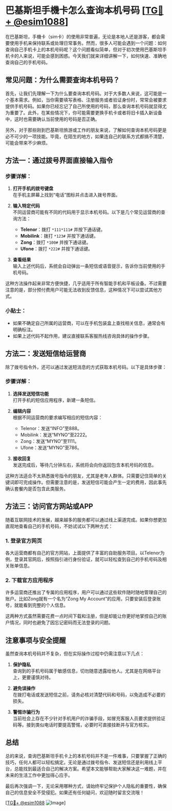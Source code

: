 # 巴基斯坦手機卡怎么查询本机号码 [[TG💪+ @esim1088](https://t.me/s/esim1088)]

在巴基斯坦，手機卡（sim卡）的使用非常普遍，无论是本地人还是游客，都会需要使用手机来保持联系或处理日常事务。然而，很多人可能会遇到一个问题：如何查询自己手机卡上的本机号码呢？这个问题看似简单，但对于初次使用巴基斯坦手机卡的人来说，可能会感到困惑。今天我们就来详细讲解一下，如何快速、准确地查询自己的手机号码。

## 常见问题：为什么需要查询本机号码？

首先，让我们先理解一下为什么要查询本机号码。对于大多数人来说，这可能是一个基本需求。例如，当你需要填写表格、注册服务或者验证身份时，常常会被要求提供手机号码。如果你已经忘记了自己所使用的号码，那么查询本机号码就显得尤为重要了。此外，在某些情况下，你可能需要更换手机卡或者将旧卡插入新设备中，这时也需要确认当前使用的号码是否正确。

另外，对于那些刚到巴基斯坦旅游或工作的朋友来说，了解如何查询本机号码更是必不可少的一项技能。毕竟，在陌生的地方，如果连自己的联系方式都搞不清楚，可能会带来不少麻烦。

## 方法一：通过拨号界面直接输入指令

### 步骤详解：
1. **打开手机的拨号键盘**  
   在手机主屏幕上找到“电话”图标并点击进入拨号界面。
   
2. **输入特定代码**  
   不同运营商可能有不同的代码用于显示本机号码。以下是几个常见运营商的查询方法：
   - **Telenor**：拨打 `*111*111#` 并按下通话键。
   - **Mobilink**：拨打 `*123#` 并按下通话键。
   - **Zong**：拨打 `*100#` 并按下通话键。
   - **Ufone**：拨打 `*222#` 并按下通话键。

3. **查看结果**  
   输入上述代码后，系统会自动弹出一条短信或语音提示，告诉你当前使用的手机号码。

这种方法操作起来非常方便快捷，几乎适用于所有智能手机和平板设备。不过需要注意的是，部分预付费用户可能无法收到反馈信息，这种情况下可以尝试其他方式。

### 小贴士：
- 如果不确定自己所属的运营商，可以在手机包装盒上查找相关信息，通常会有明确标注。
- 如果上述代码不起作用，建议直接联系客服热线咨询具体的操作步骤。

## 方法二：发送短信给运营商

除了拨号指令外，还可以通过发送短消息的方式获取本机号码。以下是具体步骤：

### 步骤详解：
1. **选择发送短信功能**  
   打开手机的短信应用程序，新建一条短信。

2. **编辑内容**  
   根据不同运营商的要求编写相应的短信内容：
   - Telenor：发送“INFO”至888。
   - Mobilink：发送“MYNO”至2222。
   - Zong：发送“MYNO”至1111。
   - Ufone：发送“MYNO”至786。

3. **接收回复**  
   发送完成后，等待几分钟左右，系统将会向你返回包含本机号码的信息。

这种方法适合不太熟悉拨号指令的朋友，尤其是老年人群体。只需要记住简单的关键词即可完成操作。但需要注意的是，发送短信可能会产生一定的费用，因此事先确认套餐内是否包含此类服务。

## 方法三：访问官方网站或APP

随着互联网技术的发展，越来越多的服务都可以通过线上渠道完成。如果你想更加直观地查看自己的手机号码，不妨试试以下两种方式：

### 1. 登录官方网页
各大运营商都有自己的官方网站，上面提供了丰富的自助服务项目。以Telenor为例，登录其官网后，按照指引进行身份验证，就可以轻松查到自己的手机号码及相关账单信息。

### 2. 下载官方应用程序
许多运营商还推出了专属的应用程序，用户可以通过这些软件随时随地管理自己的账户。比如Zong就有一个名为“Zong My Account”的应用，只要安装后登录账号，就能看到完整的个人信息。

这两种方式虽然需要花费一点时间下载和注册，但是却能让你更好地掌控自己的账户情况，同时也避免了因忘记密码而无法登录的问题。

## 注意事项与安全提醒

虽然查询本机号码并不复杂，但在实际操作过程中仍需注意以下几点：

1. **保护隐私**  
   查询到的手机号码属于敏感信息，切勿随意透露给他人。尤其是在网络平台上，更要谨慎对待。

2. **避免误操作**  
   在拨打电话或发送短信之前，请务必核对清楚代码和号码，以免造成不必要的损失。

3. **警惕诈骗行为**  
   当前社会上存在不少针对手机用户的诈骗手段，如冒充客服人员要求提供验证码等。接到类似电话时要提高警惕，必要时可直接挂断并与官方核实。

## 总结

总的来说，查询巴基斯坦手机卡上的本机号码并不是一件难事，只要掌握了正确的技巧，任何人都可以轻松搞定。无论是通过拨号指令、发送短信还是利用线上平台，总能找到最适合自己的解决方案。希望本文能够帮助大家解决这一难题，并在未来的生活工作中更加得心应手。

最后再次强调一下，无论采用哪种方式，请始终牢记保护个人隐私的重要性，确保自己的信息安全不受侵犯。如果还有任何疑问，欢迎随时留言交流哦！

[[TG💪+ @esim1088](https://t.me/s/esim1088) ![Image](https://i.postimg.cc/4NQfJmqS/Snipaste-2025-05-13-00-14-12.png)]